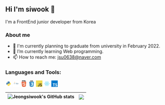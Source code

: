## Hi I'm siwook 👋

I'm a FrontEnd junior developer from Korea
    
### About me
- 🔭 I'm currently planning to graduate from university in February 2022.
- 🌱 I’m currently learning Web programming.   
- 📫 How to reach me: jsu0638@naver.com
   
### Languages and Tools:   

<code><img height="20" src="https://raw.githubusercontent.com/github/explore/80688e429a7d4ef2fca1e82350fe8e3517d3494d/topics/python/python.png"></code>
<code><img height="20" src="https://raw.githubusercontent.com/github/explore/80688e429a7d4ef2fca1e82350fe8e3517d3494d/topics/java/java.png"></code>
<code><img height="20" src="https://raw.githubusercontent.com/github/explore/80688e429a7d4ef2fca1e82350fe8e3517d3494d/topics/html/html.png"></code>
<code><img height="20" src="https://raw.githubusercontent.com/github/explore/80688e429a7d4ef2fca1e82350fe8e3517d3494d/topics/css/css.png"></code>
<code><img height="20" src="https://raw.githubusercontent.com/github/explore/80688e429a7d4ef2fca1e82350fe8e3517d3494d/topics/javascript/javascript.png"></code>
<code><img height="20" src="https://raw.githubusercontent.com/github/explore/80688e429a7d4ef2fca1e82350fe8e3517d3494d/topics/react/react.png"></code>
<code><img height="20" src="https://raw.githubusercontent.com/github/explore/80688e429a7d4ef2fca1e82350fe8e3517d3494d/topics/typescript/typescript.png"></code>

| ![Jeongsiwook's GitHub stats](https://github-readme-stats.vercel.app/api?username=Jeongsiwook&show_icons=true&theme=radical) | <img align="center" src="https://github-readme-stats.vercel.app/api/top-langs/?username=Jeongsiwook&layout=compact&theme=buefy&hide_border=true" /> |   
| ------------- | ------------- |   
